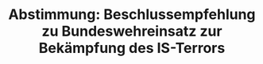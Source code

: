 ---
abstimmung:
  abstimmung: 1
  bundestagssitzung: 121
  datum: 24. Oktober 2019
  legislaturperiode: 19
categories:
- Todo
data:
- title: Abstimmungsergebnis 20191024_1-data.pdf
  url: /res/2021-btw/abstimmungsergebnisse/20191024_1-data.pdf
- title: Abstimmungsergebnis 20191024_1_xls-data.xlsx
  url: /res/2021-btw/abstimmungsergebnisse/20191024_1_xls-data.xlsx
- title: Abstimmungsergebnis 20191024_1_xls-data.csv
  url: /res/2021-btw/abstimmungsergebnisse/csv/20191024_1_xls-data.csv
ergebnis:
  AfD:
    enthaltung: 0
    gesamt: 91
    ja: 0
    nein: 76
    nichtabgegeben: 15
    ungueltig: 0
  Bündnis 90/Die Grünen:
    enthaltung: 0
    gesamt: 67
    ja: 0
    nein: 58
    nichtabgegeben: 9
    ungueltig: 0
  Die Linke:
    enthaltung: 0
    gesamt: 69
    ja: 0
    nein: 62
    nichtabgegeben: 7
    ungueltig: 0
  FDP:
    enthaltung: 0
    gesamt: 80
    ja: 0
    nein: 68
    nichtabgegeben: 12
    ungueltig: 0
  cdu/csu:
    enthaltung: 0
    gesamt: 246
    ja: 224
    nein: 0
    nichtabgegeben: 22
    ungueltig: 0
  file: 20191024_1_xls-data.xlsx
  fraktionslos:
    enthaltung: 0
    gesamt: 4
    ja: 1
    nein: 1
    nichtabgegeben: 2
    ungueltig: 0
  spd:
    enthaltung: 3
    gesamt: 151
    ja: 118
    nein: 10
    nichtabgegeben: 20
    ungueltig: 0
layout: abstimmung
links:
- title: Link zu bundestag.de
  url: https://www.bundestag.de/parlament/plenum/abstimmung/abstimmung?id=625
preview: 'Deutscher Bundestag


  121. Sitzung des Deutschen Bundestages

  am Donnerstag, 24. Oktober 2019


  Endgültiges Ergebnis der Namentlichen Abstimmung Nr. 1


  Beschlussempfehlung des Auswärtigen Ausschusses (3. Ausschuss) zu dem Antrag der

  Bundesregierung

  Einsatz bewaffneter deutscher Streitkräfte - Stabilisierung sichern, Wiedererstarken
  des IS

  verhindern, Versöhnung fördern in Irak und Syrien

  Drs.: 19/13290 und 19/14287'
tags:
- Todo
title: 'Abstimmung: Beschlussempfehlung zu Bundeswehreinsatz zur Bekämpfung des IS-Terrors'
---